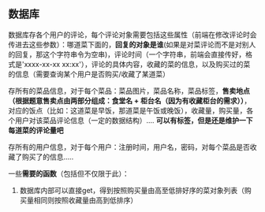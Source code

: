 ## 数据库

数据库存各个用户的评论，每个评论对象需要包括这些属性（前端在修改评论时会传进去这些参数）：哪道菜下面的，**回复的对象是谁**(如果是对菜评论而不是对别人的回复，那这个字符串令为空串)，评论时间（一个字符串，前端会直接传好，格式是'xxxx-xx-xx xx:xx'），评论的具体内容，收藏的菜的信息，以及购买过的菜的信息（需要查询某个用户是否购买/收藏了某道菜）



存所有的菜品信息，对于每个菜品：菜品图片，菜品名称，菜品标签，**售卖地点（根据题意售卖点由两部分组成：食堂名 + 柜台名（因为有收藏柜台的需求））**，对应的饭点（比如：这道菜是早饭，那道菜是午饭或晚饭），收藏量，购买量，各个用户对该菜品评论信息（一定的数据结构）....  **可以有标签，但是还是维护一下每道菜的评论量吧**



存所有的用户信息，对于每个用户：注册时间，用户名，密码，对每个菜品是否收藏了购买了的信息.....







一些**需要的函数**（包括但不仅限于此）：

1. 数据库内部可以直接get，得到按照购买量由高至低排好序的菜对象列表（购买量相同则按照收藏量由高到低排序）